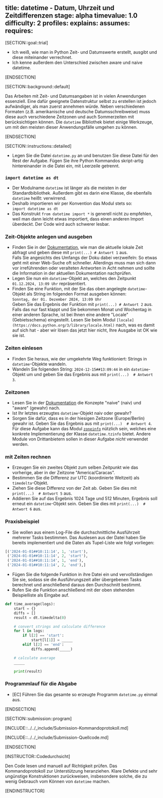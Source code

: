 title: datetime - Datum, Uhrzeit und Zeitdifferenzen
stage: alpha
timevalue: 1.0
difficulty: 2
profiles:
explains:
assumes:
requires:
---
[SECTION::goal::trial]

- Ich weiß, wie man in Python Zeit- und Datumswerte erstellt, ausgibt und diese miteinander verrechnet.
- Ich kenne außerdem den Unterschied zwischen aware und naive datetime.

[ENDSECTION]

[SECTION::background::default]

Das Arbeiten mit Zeit- und Datumsangaben ist in vielen Anwendungen essenziell. Eine dafür geeignete Datenstruktur
selbst zu erstellen ist jedoch aufwändiger, als man zuerst annehmen würde. Neben verschiedenen Formaten (z.B.
amerikanische und deutsche Datumsschreibweise) muss diese auch verschiedene Zeitzonen und auch Sommerzeiten mit 
berücksichtigen können. Die `datetime` Bibliothek bietet einige Werkzeuge, um mit den meisten dieser Anwendungsfälle
umgehen zu können. 

[ENDSECTION]

[SECTION::instructions::detailed]

- Legen Sie die Datei `datetime.py` an und benutzen Sie diese Datei für den Rest der Aufgabe. Fügen Sie ihre Python
  Kommandos skript-artig hintereinander in die Datei ein, mit Leerzeile getrennt.

### `import datetime as dt`

- Der Modulname `datetime` ist länger als die meisten in der Standardbibliothek.
  Außerdem gibt es darin eine Klasse, die ebenfalls `datetime` heißt: verwirrend.
- Deshalb importieren wir per Konvention das Modul stets so:  
  `import datetime as dt`
- Das Konstrukt `from datetime import *` is generell nicht zu empfehlen,
  weil man dann leicht etwas importiert, dass einen anderen Import überdeckt.
  Der Code wird auch schwerer lesbar.

### Zeit-Objekte anlegen und ausgeben

- Finden Sie in der [Dokumentation](https://docs.python.org/3/library/datetime.html), wie man die aktuelle lokale Zeit abfragt und geben diese mit
  `print(...) # Antwort 1` aus.  
  Falls Sie angesichts des Umfangs der Doku dabei verzweifeln:
  So etwas geht mit einer Web-Suche oft schneller. Allerdings muss man sich dann vor irreführenden oder veralteten
  Antworten in Acht nehmen und sollte die Information in der aktuellen Dokumentation nachprüfen.
- Legen Sie nun ein `datetime`-Objekt an, welches den Zeitpunkt `01.12.2024, 13:09 Uhr` repräsentiert.
- Finden Sie eine Funktion, mit der Sie das oben angelegte `datetime`-Objekt als String im folgenden Format ausgeben
  können:  
  `Sonntag, der 01. Dezember 2024, 13:09 Uhr`  
  Geben Sie das Ergebnis der Funktion mit `print(...) # Antwort 2` aus.  
  Falls das nur fast klappt und Sie bekommen Monat und Wochentag in einer anderen Sprache,
  ist bei Ihnen eine andere "Locale" (Gebietsschema) eingestellt.
  Lesen Sie beim Modul `[locale](https://docs.python.org/3/library/locale.html)`
  nach, was es damit auf sich hat - aber wir lösen das jetzt hier nicht, Ihre Ausgabe ist OK wie sie ist.

### Zeiten einlesen

- Finden Sie heraus, wie der umgekehrte Weg funktioniert: Strings in `datetime`-Objekte wandeln.
- Wandeln Sie folgenden String: `2024-12-15##13:09:44` in ein `datetime`- Objekt um und geben Sie das Ergebnis aus mit
  `print(...)  # Antwort 3`.

### Zeitzonen

- Lesen Sie in der [Dokumentation](https://docs.python.org/3/library/datetime.html) die Konzepte "naive" (naiv) und "aware" (gewahr) nach.
- Ist Ihr letztes erzeugtes `datetime`-Objekt naiv oder gewahr?
- Sorgen Sie dafür, dass es in der hiesigen Zeitzone (Europe/Berlin) gewahr ist. Geben Sie das Ergebnis aus mit
  `print(...)  # Antwort 4`.  
  Für diese Aufgabe kann das Modul [`zoneinfo`](https://docs.python.org/3/library/zoneinfo.html#module-zoneinfo) nützlich sein, welches eine konkrete Implementierung der Klasse
  `datetime.tzinfo` bietet. Andere Module von Drittanbietern sollen in dieser Aufgabe *nicht* verwendet werden.

### mit Zeiten rechnen

- Erzeugen Sie ein zweites Objekt zum selben Zeitpunkt wie das vorherige, aber in der Zeitzone
  "America/Caracas".
- Bestimmen Sie die Differenz zur UTC (koordinierte Weltzeit) als `timedelta`-Objekt.
- Ziehen Sie diese Differenz von der Zeit ab. Geben Sie dies mit `print(...)  # Antwort 5` aus.
- Addieren Sie auf das Ergebnis 1024 Tage und 512 Minuten, Ergebnis soll erneut ein `datetime`-Objekt sein. Geben Sie
  dies mit `print(...)  # Antwort 6` aus.

### Praxisbeispiel

- Sie wollen aus einem Log-File die durchschnittliche Ausführzeit mehrerer Tasks bestimmen. Das Auslesen aus der Datei
  haben Sie bereits implementiert und die Daten als Tupel-Liste wie folgt vorliegen:

```python
[('2024-01-01##10:11:14', 1, 'start'),
 ('2024-01-01##10:11:14', 2, 'start'),
 ('2024-01-01##10:11:14', 1, 'end'),
 ('2024-01-01##10:11:14', 2, 'end'),]
```

- Fügen Sie die folgende Funktion in ihre Datei ein und vervollständigen Sie sie, sodass sie die Ausführungszeit aller
  übergebenen Tasks berechnet und anschließend daraus den Durchschnitt bestimmt.
- Rufen Sie die Funktion anschließend mit der oben stehenden Beispielliste als Eingabe auf.

```python
def time_average(logs):
    start = {}
    diffs = []
    result = dt.timedelta(0)

    # convert strings and calculate difference
    for l in logs:
        if l[2] == 'start':
            start[l[1]] = _____
        elif l[2] == 'end':
            diffs.append(_____)

    # calculate average
    _____

    print(result)
```

### Programmlauf für die Abgabe

- [EC] Führen Sie das gesamte so erzeugte Programm `datetime.py` einmal aus.

[ENDSECTION]

[SECTION::submission::program]

[INCLUDE::../../_include/Submission-Kommandoprotokoll.md]

[INCLUDE::../../_include/Submission-Quellcode.md]

[ENDSECTION]

[INSTRUCTOR::Codedurchsicht]

Den Code lesen und manuell auf Richtigkeit prüfen.
Das Kommandoprotokoll zur Unterstützung heranziehen.
Klare Defekte und sehr ungünstige Konstruktionen zurückweisen,
insbesondere solche, die zu wenig Gebrauch vom Können von `datetime` machen.

[ENDINSTRUCTOR]
